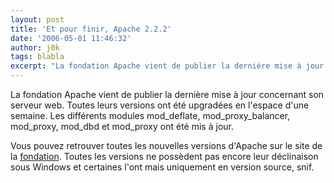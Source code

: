 ```yaml
---
layout: post
title: 'Et pour finir, Apache 2.2.2'
date: '2006-05-01 11:46:32'
author: j0k
tags: blabla
excerpt: "La fondation Apache vient de publier la dernière mise à jour concernant son serveur web. Toutes leurs versions ont été upgradées en l'espace d'une semaine.     \nLes différents modules mod_deflate, mod_proxy_balancer, mod_proxy, mod_dbd et mod_proxy ont été mis à jour.  \n  \nVous pouvez retrouver toutes les nouvelles versions d'Apache sur le site de      …"
---
```


La fondation Apache vient de publier la dernière mise à jour concernant son serveur web. Toutes leurs versions ont été upgradées en l'espace d'une semaine.
Les différents modules mod_deflate, mod_proxy_balancer, mod_proxy, mod_dbd et mod_proxy ont été mis à jour.

Vous pouvez retrouver toutes les nouvelles versions d'Apache sur le site de la [fondation](http://www.apache.org/dist/httpd/). Toutes les versions ne possèdent pas encore leur déclinaison sous Windows et certaines l'ont mais uniquement en version source, snif.
